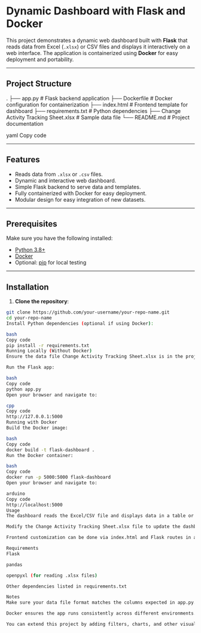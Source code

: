 # Dynamic Dashboard with Flask and Docker

This project demonstrates a dynamic web dashboard built with **Flask** that reads data from Excel (`.xlsx`) or CSV files and displays it interactively on a web interface. The application is containerized using **Docker** for easy deployment and portability.

---

## Project Structure

.
├── app.py # Flask backend application
├── Dockerfile # Docker configuration for containerization
├── index.html # Frontend template for dashboard
├── requirements.txt # Python dependencies
├── Change Activity Tracking Sheet.xlsx # Sample data file
└── README.md # Project documentation

yaml
Copy code

---

## Features

- Reads data from `.xlsx` or `.csv` files.
- Dynamic and interactive web dashboard.
- Simple Flask backend to serve data and templates.
- Fully containerized with Docker for easy deployment.
- Modular design for easy integration of new datasets.

---

## Prerequisites

Make sure you have the following installed:

- [Python 3.8+](https://www.python.org/downloads/)
- [Docker](https://www.docker.com/get-started)
- Optional: [pip](https://pip.pypa.io/en/stable/installation/) for local testing

---

## Installation

1. **Clone the repository**:

```bash
git clone https://github.com/your-username/your-repo-name.git
cd your-repo-name
Install Python dependencies (optional if using Docker):

bash
Copy code
pip install -r requirements.txt
Running Locally (Without Docker)
Ensure the data file Change Activity Tracking Sheet.xlsx is in the project directory.

Run the Flask app:

bash
Copy code
python app.py
Open your browser and navigate to:

cpp
Copy code
http://127.0.0.1:5000
Running with Docker
Build the Docker image:

bash
Copy code
docker build -t flask-dashboard .
Run the Docker container:

bash
Copy code
docker run -p 5000:5000 flask-dashboard
Open your browser and navigate to:

arduino
Copy code
http://localhost:5000
Usage
The dashboard reads the Excel/CSV file and displays data in a table or interactive charts.

Modify the Change Activity Tracking Sheet.xlsx file to update the dashboard dynamically.

Frontend customization can be done via index.html and Flask routes in app.py.

Requirements
Flask

pandas

openpyxl (for reading .xlsx files)

Other dependencies listed in requirements.txt

Notes
Make sure your data file format matches the columns expected in app.py.

Docker ensures the app runs consistently across different environments.

You can extend this project by adding filters, charts, and other visualizations.

